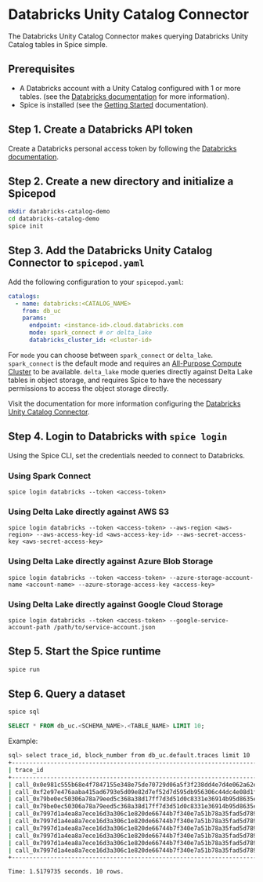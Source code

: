 # Databricks Unity Catalog Connector

The Databricks Unity Catalog Connector makes querying Databricks Unity Catalog tables in Spice simple.

## Prerequisites

- A Databricks account with a Unity Catalog configured with 1 or more tables. (see the [Databricks documentation](https://docs.databricks.com/en/data-governance/unity-catalog/index.html) for more information).
- Spice is installed (see the [Getting Started](https://docs.spiceai.org/getting-started) documentation).

## Step 1. Create a Databricks API token

Create a Databricks personal access token by following the [Databricks documentation](https://docs.databricks.com/en/dev-tools/auth/index.html).

## Step 2. Create a new directory and initialize a Spicepod

```bash
mkdir databricks-catalog-demo
cd databricks-catalog-demo
spice init
```

## Step 3. Add the Databricks Unity Catalog Connector to `spicepod.yaml`

Add the following configuration to your `spicepod.yaml`:

```yaml
catalogs:
  - name: databricks:<CATALOG_NAME>
    from: db_uc
    params:
      endpoint: <instance-id>.cloud.databricks.com
      mode: spark_connect # or delta_lake
      databricks_cluster_id: <cluster-id>
```

For `mode` you can choose between `spark_connect` or `delta_lake`. `spark_connect` is the default mode and requires an [All-Purpose Compute Cluster](https://docs.databricks.com/en/compute/index.html) to be available. `delta_lake` mode queries directly against Delta Lake tables in object storage, and requires Spice to have the necessary permissions to access the object storage directly.

Visit the documentation for more information configuring the [Databricks Unity Catalog Connector](https://docs.spiceai.org/components/catalogs/databricks).

## Step 4. Login to Databricks with `spice login`

Using the Spice CLI, set the credentials needed to connect to Databricks.

### Using Spark Connect
`spice login databricks --token <access-token>`

### Using Delta Lake directly against AWS S3
`spice login databricks --token <access-token> --aws-region <aws-region> --aws-access-key-id <aws-access-key-id> --aws-secret-access-key <aws-secret-access-key>`

### Using Delta Lake directly against Azure Blob Storage
`spice login databricks --token <access-token> --azure-storage-account-name <account-name> --azure-storage-access-key <access-key>`

### Using Delta Lake directly against Google Cloud Storage
`spice login databricks --token <access-token> --google-service-account-path /path/to/service-account.json`

## Step 5. Start the Spice runtime

```bash
spice run
```

## Step 6. Query a dataset

```bash
spice sql
```

```sql
SELECT * FROM db_uc.<SCHEMA_NAME>.<TABLE_NAME> LIMIT 10;
```

Example: 
```bash
sql> select trace_id, block_number from db_uc.default.traces limit 10
+-------------------------------------------------------------------------------+--------------+
| trace_id                                                                      | block_number |
+-------------------------------------------------------------------------------+--------------+
| call_0x0e981c555b68e4f7847155e348e75de70729d06a5f3f238dd4e7d4e062a62eed_      | 16876417     |
| call_0xf2e97e476aaba415ad6793e5d09e82d7ef52d7d595db956306c44dc4e08d1f72_      | 16876417     |
| call_0x79be0ec50306a78a79eed5c368a38d17ff7d3d51d0c8331e36914b95d8635ef3_5     | 16876417     |
| call_0x79be0ec50306a78a79eed5c368a38d17ff7d3d51d0c8331e36914b95d8635ef3_5_0   | 16876417     |
| call_0x7997d1a4ea8a7ece16d3a306c1e820de66744b7f340e7a51b78a35fad5d789d0_      | 16876417     |
| call_0x7997d1a4ea8a7ece16d3a306c1e820de66744b7f340e7a51b78a35fad5d789d0_0     | 16876417     |
| call_0x7997d1a4ea8a7ece16d3a306c1e820de66744b7f340e7a51b78a35fad5d789d0_0_0   | 16876417     |
| call_0x7997d1a4ea8a7ece16d3a306c1e820de66744b7f340e7a51b78a35fad5d789d0_0_0_0 | 16876417     |
| call_0x7997d1a4ea8a7ece16d3a306c1e820de66744b7f340e7a51b78a35fad5d789d0_0_1   | 16876417     |
| call_0x7997d1a4ea8a7ece16d3a306c1e820de66744b7f340e7a51b78a35fad5d789d0_0_2   | 16876417     |
+-------------------------------------------------------------------------------+--------------+

Time: 1.5179735 seconds. 10 rows.
```